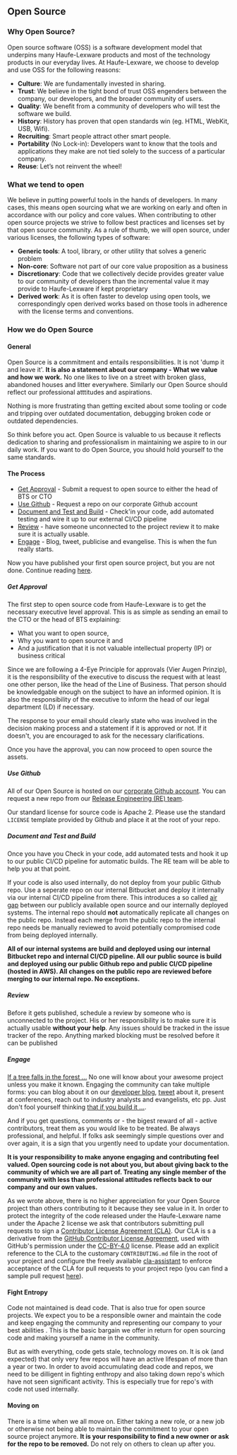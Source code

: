 ## Open Source

### Why Open Source?
Open source software (OSS) is a software development model that underpins many Haufe-Lexware products and most of the technology products in our everyday lives. At Haufe-Lexware, we choose to develop and use OSS for the following reasons:

* **Culture**: We are fundamentally invested in sharing.
* **Trust**: We believe in the tight bond of trust OSS engenders between the company, our developers, and the broader community of users.
* **Quality**: We benefit from a community of developers who will test the software we build.
* **History**: History has proven that open standards win (eg. HTML, WebKit, USB, Wifi).
* **Recruiting**: Smart people attract other smart people.
* **Portability** (No Lock-in): Developers want to know that the tools and applications they make are not tied solely to the success of a particular company.
* **Reuse**: Let’s not reinvent the wheel!

### What we tend to open
We believe in putting powerful tools in the hands of developers. In many cases, this means open sourcing what we are working on early and often in accordance with our policy and core values. When contributing to other open source projects we strive to follow best practices and licenses set by that open source community. As a rule of thumb, we will open source, under various licenses, the following types of software:

* **Generic tools**: A tool, library, or other utility that solves a generic problem
* **Non-core**: Software not part of our core value proposition as a business
* **Discretionary**: Code that we collectively decide provides greater value to our community of developers than the incremental value it may provide to Haufe-Lexware if kept proprietary
* **Derived work**: As it is often faster to develop using open tools, we correspondingly open derived works based on those tools in adherence with the license terms and conventions.

### How we do Open Source

#### General
Open Source is a commitment and entails responsibilities. It is not 'dump it and leave it'. **It is also a statement about our company -  What we value and how we work.** No one likes to live on a street with broken glass, abandoned houses and litter everywhere. Similarly our Open Source should reflect our professional atttitudes and aspirations.

Nothing is more frustrating than getting excited about some tooling or code and tripping over outdated documentation, debugging broken code or outdated dependencies. 

So think before you act. Open Source is valuable to us because it reflects dedication to sharing and professionalism in maintaining we aspire to in our daily work. If you want to do Open Source, you should hold yourself to the same standards.

#### The Process

- [Get Approval](#get_approval) - Submit a request to open source to either the head of BTS or CTO
- [Use Github](#use_github) - Request a repo on our corporate Github account
- [Document and Test and Build](#document_and_test_and_build) - Check'in your code, add automated testing and wire it up to our external CI/CD pipeline
- [Review](#review) - have someone unconnected to the project review it to make sure it is actually usable. 
- [Engage](#engage) - Blog, tweet, publicise and evangelise. This is when the fun really starts.

Now you have published your first open source project, but you are not done. Continue reading [here](#fight_entropy).

##### Get Approval
The first step to open source code from Haufe-Lexware is to get the necessary executive level approval. This is as simple as sending an email to the CTO or the head of BTS explaining:

* What you want to open source, 
* Why you want to open source it and 
* And a justification that it is not valuable intellectual property (IP) or business critical

Since we are following a 4-Eye Principle for approvals (Vier Augen Prinzip),  it is the responsibility of the executive to discuss the request with at least one other person, like the head of the Line of Business. That person should be knowledgable enough on the subject to have an informed opinion. It is also  the responsibility of the executive to inform the head of our legal department (LD) if necessary. 

The response to your email should clearly state who was involved in the decision making process and a statement if it is approved or not. If it doesn't, you are encouraged to ask for the necessary clarifications. 

Once you have the approval, you can now proceed to open source the assets.

##### Use Github
All of our Open Source is hosted on our [corporate Github account](https://github.com/Haufe-Lexware). You can request a new repo from our [Release Engineering (RE) team](mailto:_DevInfra@haufe-lexware.com).

Our standard license for source code is Apache 2. Please use the standard `LICENSE` template provided by Github and place it at the root of your repo.

##### Document and Test and Build
Once you have you Check in your code, add automated tests and hook it up to our public CI/CD pipeline for automatic builds. The RE team will be able to help you at that point. 

If your code is also used internally, do not deploy from your public Github repo. Use a seperate repo on our internal Bitbucket and deploy it internally via our internal CI/CD pipeline from there. This introduces a so called [air gap](https://en.wikipedia.org/wiki/Air_gap_(networking)) between our publicly available open source and our internally deployed systems. The internal repo should **not** automatically replicate all changes on the public repo. Instead each merge from the public repo to the internal repo needs be manually reviewed to avoid potentially compromised code from being deployed internally. 

**All of our internal systems are build and deployed using our internal Bitbucket repo and internal CI/CD pipeline. All our public source is build and deployed using our public Github repo and public CI/CD pipeline (hosted in AWS). All changes on the public repo are reviewed before merging to our internal repo. No exceptions.**

##### Review
Before it gets published, schedule a review by someone who is unconnected to the project. His or her responsibility is to make sure it is actually usable **without your help**. Any issues should be tracked in the issue tracker of the repo. Anything marked blocking must be resolved before it can be published

##### Engage
[If a tree falls in the forest ...](https://en.wikipedia.org/wiki/If_a_tree_falls_in_a_forest) No one will know about your awesome project unless you make it known. Engaging the community can take multiple forms: you can blog about it on our [developer blog](http://dev.haufe-lexware.com), [tweet](https://twitter.com/haufedev) about it, present at conferences, reach out to industry analysts and evangelists, etc pp. Just don't fool yourself thinking [that if you build it ...](https://www.entrepreneur.com/article/227850). 

And if you get questions, comments or - the bigest reward of all - active contributors, treat them as you would like to be treated. Be always professional, and helpful. If folks ask seemingly simple questions over and over again, it is a sign that you urgently need to update your documentation. 

**It is your responsibility to make anyone engaging and contributing feel valued. Open sourcing code is not about you, but about giving back to the community of which we are all part of. Treating any single member of the community with less than professional attitudes reflects back to our company and our own values.**

As we wrote above, there is no higher appreciation for your Open Source project than others contributing to it because they see value in it. In order to protect the integrity of the code released under the Haufe-Lexware name under the Apache 2 license we ask that contributors submitting pull requests to sign a [Contributor License Agreement (CLA)](https://gist.github.com/DonMartin76/b35182c830fad771d31e2cd98be2b9ac). Our CLA is s a derivative from the [GitHub Contributor License Agreement](https://cla.github.com/agreement), used with GitHub's permission under the [CC-BY-4.0](https://creativecommons.org/licenses/by/4.0/) license. Please add an explicit reference to the CLA to the customary `CONTRIBUTING.md` file in the root of your project and configure the freely available [cla-assistant](https://cla-assistant.io) to enforce acceptance of the CLA for pull requests to your project repo (you can find a sample pull request [here](https://github.com/apim-haufe-io/wicked.portal/pull/8)).

#### Fight Entropy
Code not maintained is dead code. That is also true for open source projects. We expect you to be a responsible owner and maintain the code and keep engaging the community and representing our company to your best abilities . This is the basic bargain we offer in return for open sourcing code and making yourself a name in the community.

But as with everything, code gets stale, technology moves on. It is ok (and expected) that only very few repos will have an active lifespan of more than a year or two. In order to avoid accumulating dead code and repos, we need to be dilligent in fighting enthropy and also taking down repo's which have not seen significant activity. This is especially true for repo's with code not used internally.

#### Moving on
There is a time when we all move on. Either taking a new role, or a new job or otherwise not being able to maintain the commitment to your open source project anymore. **It is your responsibility to find a new owner or ask for the repo to be removed.** Do not rely on others to clean up after you. 
